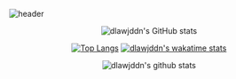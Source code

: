 ![header](https://capsule-render.vercel.app/api?type=transparent&color=auto&height=300&section=header&text=dlawjddn&fontSize=90)

<div align=center>

![dlawjddn's GitHub stats](https://github-readme-stats.vercel.app/api?username=dlawjddn&show_icons=true&theme=tokyonight)

[![Top Langs](https://github-readme-stats.vercel.app/api/top-langs/?username=dlawjddn&layout=compact&theme=dracula)](https://github.com/dlawjddn)
  [![dlawjddn's wakatime stats](https://github-readme-stats.vercel.app/api/wakatime?username=dlawjddn)](https://github.com/dlawjddn)
<div align=center>

  
  
  ![dlawjddn's github stats](https://github-readme-stats.vercel.app/api?username=dlawjddn&show_icons=true)
</div>
